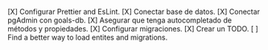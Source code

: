 [X] Configurar Prettier and EsLint.
[X] Conectar base de datos.
[X] Conectar pgAdmin con goals-db.
[X] Asegurar que tenga autocompletado de métodos y propiedades.
[X] Configurar migraciones.
[X] Crear un TODO.
[ ] Find a better way to load entites and migrations.
